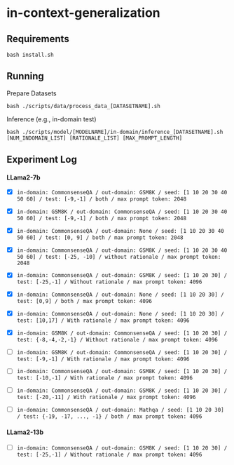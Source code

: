 # in-context-generalization

## Requirements
```
bash install.sh
```

## Running
Prepare Datasets
```
bash ./scripts/data/process_data_[DATASETNAME].sh
```

Inference (e.g., in-domain test)
```
bash ./scripts/model/[MODELNAME]/in-domain/inference_[DATASETNAME].sh [NUM_INDOMAIN_LIST] [RATIONALE_LIST] [MAX_PROMPT_LENGTH]
```

## Experiment Log
#### LLama2-7b
- [x] ```in-domain: CommonsenseQA / out-domain: GSM8K / seed: [1 10 20 30 40 50 60] / test: [-9,-1] / both / max prompt token: 2048 ```
- [x] ```in-domain: GSM8K / out-domain: CommonsenseQA / seed: [1 10 20 30 40 50 60] / test: [-9,-1] / both / max prompt token: 2048 ```
- [x] ```in-domain: CommonsenseQA / out-domain: None / seed: [1 10 20 30 40 50 60] / test: [0, 9] / both / max prompt token: 2048 ```
- [x] ```in-domain: CommonsenseQA / out-domain: GSM8K / seed: [1 10 20 30 40 50 60] / test: [-25, -10] / without rationale / max prompt token: 2048```


- [x] ```in-domain: CommonsenseQA / out-domain: GSM8K / seed: [1 10 20 30] / test: [-25,-1] / Without rationale / max prompt token: 4096 ```

- [x] ```in-domain: CommonsenseQA / out-domain: None / seed: [1 10 20 30] / test: [0,9] / both / max prompt token: 4096 ```
- [x] ```in-domain: CommonsenseQA / out-domain: None / seed: [1 10 20 30] / test: [10,17] / With rationale / max prompt token: 4096 ```

- [x] ```in-domain: GSM8K / out-domain: CommonsenseQA / seed: [1 10 20 30] / test: {-8,-4,-2,-1} / Without rationale / max prompt token: 4096 ```
- [ ] ```in-domain: GSM8K / out-domain: CommonsenseQA / seed: [1 10 20 30] / test: [-9,-1] / With rationale / max prompt token: 4096 ```

- [ ] ```in-domain: CommonsenseQA / out-domain: GSM8K / seed: [1 10 20 30] / test: [-10,-1] / With rationale / max prompt token: 4096 ```
- [ ] ```in-domain: CommonsenseQA / out-domain: GSM8K / seed: [1 10 20 30] / test: [-20,-11] / With rationale / max prompt token: 4096 ```

- [ ] ```in-domain: CommonsenseQA / out-domain: Mathqa / seed: [1 10 20 30] / test: {-19, -17, ..., -1} / both / max prompt token: 4096 ```

#### LLama2-13b
- [ ] ```in-domain: CommonsenseQA / out-domain: GSM8K / seed: [1 10 20 30] / test: [-25,-1] / Without rationale / max prompt token: 4096 ```